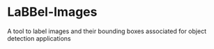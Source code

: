 # LaBBel-Images
A tool to label images and their bounding boxes associated for object detection applications
